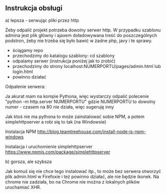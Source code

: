 ## Instrukcja obsługi

a) lepsza - serwując pliki przez http

Żeby odpalić projekt potrzeba dowolny serwer http. W przypadku szablonu admina jest plik główny i ajaxem doładowywana treść do poszczególnych podstron, żeby nie trzeba się było bawić w żadne php, javy i te sprawy.
* ściągamy repo
* przechodzimy do katalogu szablony: cd szablony
* odpalamy serwer (instrukcja poniżej jak to zrobić)
* przechodzimy do strony localhost:NUMERPORTU/pages/admin.html lub login.html
* powinno działać

Odpalenie serwera:

Ja akurat mam na kompie Pythona, więc wystarczy odpalić polecenie "python -m http.server NUMERPORTU" gdzie NUMERPORTU to dowolny numer - czasem na 80 nie działa, więc sugeruję inny

Jak ktoś nie ma pythona to może zainstalować sobie NPM, a potem simplehttpserver a robi się to tak (na Windowsie)

Instalacja NPM http://blog.teamtreehouse.com/install-node-js-npm-windows

Instalacja i uruchomienie simplehttpserver https://www.npmjs.com/package/simplehttpserver

b) gorsza, ale szybsza

Jak komuś się nie chce tego instalować itp., to może bez serwera otworzyć plik admin.html w Firefoxie i też powinno działać, ale nie będzie ikonek. Na chrome nie zadziała, bo na Chrome nie można z lokalnych plików uruchamiać XHR.